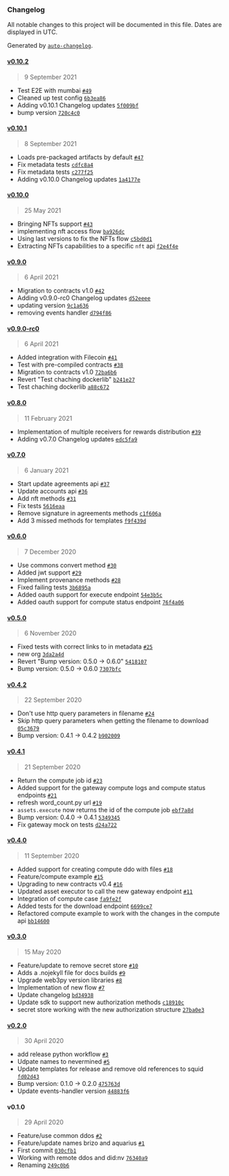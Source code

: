 ### Changelog

All notable changes to this project will be documented in this file. Dates are displayed in UTC.

Generated by [`auto-changelog`](https://github.com/CookPete/auto-changelog).

#### [v0.10.2](https://github.com/nevermined-io/sdk-py/compare/v0.10.1...v0.10.2)

> 9 September 2021

- Test E2E with mumbai [`#49`](https://github.com/nevermined-io/sdk-py/pull/49)
- Cleaned up test config [`6b3ea86`](https://github.com/nevermined-io/sdk-py/commit/6b3ea8639e1cc4423a83ccac394004a2d67922c5)
- Adding v0.10.1 Changelog updates [`5f009bf`](https://github.com/nevermined-io/sdk-py/commit/5f009bf32e077acb7a269000949fad72e1d5b7da)
- bump version [`720c4c0`](https://github.com/nevermined-io/sdk-py/commit/720c4c0ff5acc41769e9d968a1cfdcb895b98044)

#### [v0.10.1](https://github.com/nevermined-io/sdk-py/compare/v0.10.0...v0.10.1)

> 8 September 2021

- Loads pre-packaged artifacts by default [`#47`](https://github.com/nevermined-io/sdk-py/pull/47)
- Fix metadata tests [`cdfc8a4`](https://github.com/nevermined-io/sdk-py/commit/cdfc8a413875b1aee350555cf28049ead5b4e401)
- Fix metadata tests [`c277f25`](https://github.com/nevermined-io/sdk-py/commit/c277f2574a8be12a91eccbb5065428b67f06e56e)
- Adding v0.10.0 Changelog updates [`1a4177e`](https://github.com/nevermined-io/sdk-py/commit/1a4177e7f2ecfc17ac047561c90ac5c8f1066262)

#### [v0.10.0](https://github.com/nevermined-io/sdk-py/compare/v0.9.0...v0.10.0)

> 25 May 2021

- Bringing NFTs support [`#43`](https://github.com/nevermined-io/sdk-py/pull/43)
- implementing nft access flow [`ba926dc`](https://github.com/nevermined-io/sdk-py/commit/ba926dc8220bc2145c191cf225a0604d02168184)
- Using last versions to fix the NFTs flow [`c5bd0d1`](https://github.com/nevermined-io/sdk-py/commit/c5bd0d1200b19fcb0e34a42b80c6d56a89ac040b)
- Extracting NFTs capabilities to a specific `nft` api [`f2e4f4e`](https://github.com/nevermined-io/sdk-py/commit/f2e4f4e6106d06895dcea8972e3cf9e76bbb7039)

#### [v0.9.0](https://github.com/nevermined-io/sdk-py/compare/v0.9.0-rc0...v0.9.0)

> 6 April 2021

- Migration to contracts v1.0 [`#42`](https://github.com/nevermined-io/sdk-py/pull/42)
- Adding v0.9.0-rc0 Changelog updates [`d52eeee`](https://github.com/nevermined-io/sdk-py/commit/d52eeeed1651b803b0be41da7f5ee6b2b7394376)
- updating version [`9c1a636`](https://github.com/nevermined-io/sdk-py/commit/9c1a63612f1a38a1991153d18e6ab402827b2488)
- removing events handler [`d794f86`](https://github.com/nevermined-io/sdk-py/commit/d794f868cb925b8be2613f0f77db2f3f0d6788ff)

#### [v0.9.0-rc0](https://github.com/nevermined-io/sdk-py/compare/v0.8.0...v0.9.0-rc0)

> 6 April 2021

- Added integration with Filecoin [`#41`](https://github.com/nevermined-io/sdk-py/pull/41)
- Test with pre-compiled contracts [`#38`](https://github.com/nevermined-io/sdk-py/pull/38)
- Migration to contracts v1.0 [`72ba6b6`](https://github.com/nevermined-io/sdk-py/commit/72ba6b6e571db30bafe212274c2953f276bf7b68)
- Revert "Test chaching dockerlib" [`b241e27`](https://github.com/nevermined-io/sdk-py/commit/b241e274884ce11a3097c8c13cc65b1f7f839987)
- Test chaching dockerlib [`a88c672`](https://github.com/nevermined-io/sdk-py/commit/a88c6725e297d47d69c1198301f542578b5494d9)

#### [v0.8.0](https://github.com/nevermined-io/sdk-py/compare/v0.7.0...v0.8.0)

> 11 February 2021

- Implementation of multiple receivers for rewards distribution [`#39`](https://github.com/nevermined-io/sdk-py/pull/39)
- Adding v0.7.0 Changelog updates [`edc5fa9`](https://github.com/nevermined-io/sdk-py/commit/edc5fa9d9af997890574fffcb46bbb108bf5d736)

#### [v0.7.0](https://github.com/nevermined-io/sdk-py/compare/v0.6.0...v0.7.0)

> 6 January 2021

- Start update agreements api [`#37`](https://github.com/nevermined-io/sdk-py/pull/37)
- Update accounts api [`#36`](https://github.com/nevermined-io/sdk-py/pull/36)
- Add nft methods [`#31`](https://github.com/nevermined-io/sdk-py/pull/31)
- Fix tests [`5616eaa`](https://github.com/nevermined-io/sdk-py/commit/5616eaaf1c9bbc44df47e09bd342024302e40163)
- Remove signature in agreements methods [`c1f606a`](https://github.com/nevermined-io/sdk-py/commit/c1f606a963444f37bdc554f0dd29ae8eb4f6044d)
- Add 3 missed methods for templates [`f9f439d`](https://github.com/nevermined-io/sdk-py/commit/f9f439d8f5d118d83e1bebe2a0ca3e5fffb47a21)

#### [v0.6.0](https://github.com/nevermined-io/sdk-py/compare/v0.5.0...v0.6.0)

> 7 December 2020

- Use commons convert method [`#30`](https://github.com/nevermined-io/sdk-py/pull/30)
- Added jwt support [`#29`](https://github.com/nevermined-io/sdk-py/pull/29)
- Implement provenance methods [`#28`](https://github.com/nevermined-io/sdk-py/pull/28)
- Fixed failing tests [`3b6895a`](https://github.com/nevermined-io/sdk-py/commit/3b6895a571111e24f861952b74c389387d5d22b9)
- Added oauth support for execute endpoint [`54e3b5c`](https://github.com/nevermined-io/sdk-py/commit/54e3b5c114d00e5cfdac22bd2862cab523387ec3)
- Added oauth support for compute status endpoint [`76f4a06`](https://github.com/nevermined-io/sdk-py/commit/76f4a0608a9d2852c38d5e4521a7521c21a39c6e)

#### [v0.5.0](https://github.com/nevermined-io/sdk-py/compare/v0.4.2...v0.5.0)

> 6 November 2020

- Fixed tests with correct links to in metadata [`#25`](https://github.com/nevermined-io/sdk-py/pull/25)
- new org [`3da2a4d`](https://github.com/nevermined-io/sdk-py/commit/3da2a4d49012fbffafe26c96176c1013bf803972)
- Revert "Bump version: 0.5.0 → 0.6.0" [`5418107`](https://github.com/nevermined-io/sdk-py/commit/54181073474a9311bdc7cd8fe0abfa28ba8b7c19)
- Bump version: 0.5.0 → 0.6.0 [`7307bfc`](https://github.com/nevermined-io/sdk-py/commit/7307bfce3e9895d5fd78188e2b16322dedb6a32c)

#### [v0.4.2](https://github.com/nevermined-io/sdk-py/compare/v0.4.1...v0.4.2)

> 22 September 2020

- Don't use http query parameters in filename [`#24`](https://github.com/nevermined-io/sdk-py/pull/24)
- Skip http query parameters when getting the filename to download [`05c3679`](https://github.com/nevermined-io/sdk-py/commit/05c36793234492b28989145346eae30b896c3f80)
- Bump version: 0.4.1 → 0.4.2 [`b902009`](https://github.com/nevermined-io/sdk-py/commit/b902009fc21ee0614fcf9345c56e960087d44bca)

#### [v0.4.1](https://github.com/nevermined-io/sdk-py/compare/v0.4.0...v0.4.1)

> 21 September 2020

- Return the compute job id [`#23`](https://github.com/nevermined-io/sdk-py/pull/23)
- Added support for the gateway compute logs and compute status endpoints [`#21`](https://github.com/nevermined-io/sdk-py/pull/21)
- refresh word_count.py url [`#19`](https://github.com/nevermined-io/sdk-py/pull/19)
- `assets.execute` now returns the id of the compute job [`ebf7a8d`](https://github.com/nevermined-io/sdk-py/commit/ebf7a8d80a61dcaebeaf0859d642028e9bc9fe37)
- Bump version: 0.4.0 → 0.4.1 [`5349345`](https://github.com/nevermined-io/sdk-py/commit/5349345adb9e59fcf5a04283ceb8b0c2601a076f)
- Fix gateway mock on tests [`d24a722`](https://github.com/nevermined-io/sdk-py/commit/d24a722b1dcd3b6d9bc1d3d1f8d82106f9aee243)

#### [v0.4.0](https://github.com/nevermined-io/sdk-py/compare/v0.3.0...v0.4.0)

> 11 September 2020

- Added support for creating compute ddo with files [`#18`](https://github.com/nevermined-io/sdk-py/pull/18)
- Feature/compute example [`#15`](https://github.com/nevermined-io/sdk-py/pull/15)
- Upgrading to new contracts v0.4 [`#16`](https://github.com/nevermined-io/sdk-py/pull/16)
- Updated asset executor to call the new gateway endpoint [`#11`](https://github.com/nevermined-io/sdk-py/pull/11)
- Integration of compute case [`fa9fe2f`](https://github.com/nevermined-io/sdk-py/commit/fa9fe2f1b1e7f7dabb135d634d919541e198f06a)
- Added tests for the download endpoint [`6699ce7`](https://github.com/nevermined-io/sdk-py/commit/6699ce762f53b2a6da7085f33916b8f8e33dcac1)
- Refactored compute example to work with the changes in the compute api [`bb14600`](https://github.com/nevermined-io/sdk-py/commit/bb146007a41525ad87ff72b26fde06d6f6243561)

#### [v0.3.0](https://github.com/nevermined-io/sdk-py/compare/v0.2.0...v0.3.0)

> 15 May 2020

- Feature/update to remove secret store [`#10`](https://github.com/nevermined-io/sdk-py/pull/10)
- Adds a .nojekyll file for docs builds [`#9`](https://github.com/nevermined-io/sdk-py/pull/9)
- Upgrade web3py version libraries [`#8`](https://github.com/nevermined-io/sdk-py/pull/8)
- Implementation of new flow [`#7`](https://github.com/nevermined-io/sdk-py/pull/7)
- Update changelog [`bd34938`](https://github.com/nevermined-io/sdk-py/commit/bd349384c17f53ed79c0e3f996d5eedadc43cfa6)
- Update sdk to support new authorization methods [`c18910c`](https://github.com/nevermined-io/sdk-py/commit/c18910cd877cd2b5001c828347f943ccf4f1738d)
- secret store working with the new authorization structure [`27ba0e3`](https://github.com/nevermined-io/sdk-py/commit/27ba0e3752f6fa410caf5d9d9ff7497954d5c19a)

#### [v0.2.0](https://github.com/nevermined-io/sdk-py/compare/v0.1.0...v0.2.0)

> 30 April 2020

- add release python workflow [`#3`](https://github.com/nevermined-io/sdk-py/pull/3)
- Udpate names to nevermined [`#5`](https://github.com/nevermined-io/sdk-py/pull/5)
- Update templates for release and remove old references to squid [`fd02d43`](https://github.com/nevermined-io/sdk-py/commit/fd02d4345d4682637db5331ca5522e3437b3a01e)
- Bump version: 0.1.0 → 0.2.0 [`475763d`](https://github.com/nevermined-io/sdk-py/commit/475763db5146c939d4d1367805d8fd5f6d430ab8)
- Update events-handler version [`44883f6`](https://github.com/nevermined-io/sdk-py/commit/44883f66054384e730bc00f08fe1cc5d6acac181)

#### v0.1.0

> 29 April 2020

- Feature/use common ddos [`#2`](https://github.com/nevermined-io/sdk-py/pull/2)
- Feature/update names brizo and aquarius [`#1`](https://github.com/nevermined-io/sdk-py/pull/1)
- First commit [`030cfb1`](https://github.com/nevermined-io/sdk-py/commit/030cfb162f7df06a8af520ad484ed329ac0254cd)
- Working with remote ddos and did:nv [`76340a9`](https://github.com/nevermined-io/sdk-py/commit/76340a955376b93457888f99d6c58751c5359f6d)
- Renaming [`249c0b6`](https://github.com/nevermined-io/sdk-py/commit/249c0b67e3b888a7916368374827a579ee719018)
